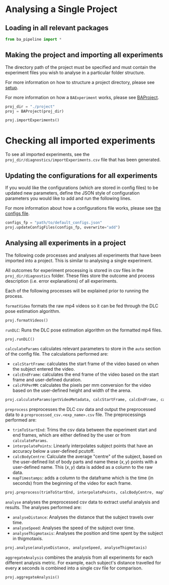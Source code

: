 # Analysing a Single Project

## Loading in all relevant packages

```python
from ba_pipeline import *
```

## Making the project and importing all experiments

The directory path of the project must be specified and must contain the experiment files you wish to analyse in a particular folder structure.

For more information on how to structure a project directory, please see [setup](../setup.md).

For more information on how a `BAExperiment` works, please see [BAProject](../../reference/BAProject.md).

```python
proj_dir = "./project"
proj = BAProject(proj_dir)

proj.importExperiments()
```

# Checking all imported experiments

To see all imported experiments, see the `proj_dir/diagnostics/importExperiments.csv` file that has been generated.

## Updating the configurations for all experiments

If you would like the configurations (which are stored in config files) to be updated new parameters, define the JSON style of configuration parameters you would like to add and run the following lines.

For more information about how a configurations file works, please see [the configs file](../configs_setup/configs_setup.md).

```python
configs_fp = "path/to/default_configs.json"
proj.updateConfigFiles(configs_fp, overwrite="add")
```

## Analysing all experiments in a project

The following code processes and analyses all experiments that have been imported into a project. This is similar to analysing a single experiment.

All outcomes for experiment processing is stored in csv files in the `proj_dir/diagnostics` folder. These files store the outcome and process description (i.e. error explanations) of all experiments.

Each of the following processes will be explained prior to running the process.

`formatVideo` formats the raw mp4 videos so it can be fed through the DLC pose estimation algorithm.

```python
proj.formatVideos()
```

`runDLC`: Runs the DLC pose estimation algorithm on the formatted mp4 files.

```python
proj.runDLC()
```

`calculateParams` calculates relevant parameters to store in the `auto` section of the config file. The calculations performed are:

- `calcStartFrame`: calculates the start frame of the video based on when the subject entered the video.
- `calcEndFrame`: calculates the end frame of the video based on the start frame and user-defined duration.
- `calcPXPerMM`: calculates the pixels per mm conversion for the video based on the user-defined height and width of the arena.

```python
proj.calculateParams(getVideoMetadata, calcStartFrame, calcEndFrame, calcPXPerMM)
```

`preprocess` preprocesses the DLC csv data and output the preprocessed data to a `preprocessed_csv.<exp_name>.csv` file. The preprocessings performed are:

- `trimToStartEnd`: Trims the csv data between the experiment start and end frames, which are either defined by the user or from `calculateParams`.
- `interpolatePoints`: Linearly interpolates subject points that have an accuracy below a user-defined pcutoff.
- `calcBodyCentre`: Calculate the average "centre" of the subject, based on the user-defined list of body parts and name these $(x,y)$ points with a user-defined name. This $(x,y)$ data is added as a column to the raw data.
- `mapTimestamps`: adds a column to the dataframe which is the time (in seconds) from the beginning of the video for each frame.

```python
proj.preprocess(trimToStartEnd, interpolatePoints, calcBodyCentre, mapTimestamps)
```

`analyse` analyses the preprocessed csv data to extract useful analysis and results. The analyses performed are:

- `analyseDistance`: Analyses the distance that the subject travels over time.
- `analyseSpeed`: Analyses the speed of the subject over time.
- `analyseThigmotaxis`: Analyses the position and time spent by the subject in thigmotaxis.

```python
proj.analyse(analyseDistance, analyseSpeed, analyseThigmotaxis)
```

`aggregateAnalysis` combines the analysis from all experiments for each different analysis metric. For example, each subject's distance travelled for every **_x_** seconds is combined into a single csv file for comparison.

```python
proj.aggregateAnalysis()
```
